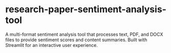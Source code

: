 # research-paper-sentiment-analysis-tool
A multi-format sentiment analysis tool that processes text, PDF, and DOCX files to provide sentiment scores and content summaries. Built with Streamlit for an interactive user experience.
